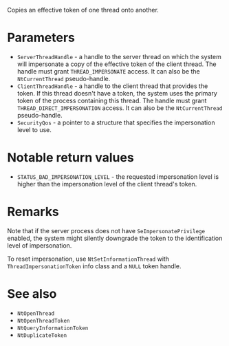 Copies an effective token of one thread onto another.

# Parameters
 - `ServerThreadHandle` - a handle to the server thread on which the system will impersonate a copy of the effective token of the client thread. The handle must grant `THREAD_IMPERSONATE` access. It can also be the `NtCurrentThread` pseudo-handle.
 - `ClientThreadHandle` - a handle to the client thread that provides the token. If this thread doesn't have a token, the system uses the primary token of the process containing this thread. The handle must grant `THREAD_DIRECT_IMPERSONATION` access. It can also be the `NtCurrentThread` pseudo-handle.
 - `SecurityQos` - a pointer to a structure that specifies the impersonation level to use.

# Notable return values
 - `STATUS_BAD_IMPERSONATION_LEVEL` - the requested impersonation level is higher than the impersonation level of the client thread's token.

# Remarks
Note that if the server process does not have `SeImpersonatePrivilege` enabled, the system might silently downgrade the token to the identification level of impersonation.

To reset impersonation, use `NtSetInformationThread` with `ThreadImpersonationToken` info class and a `NULL` token handle.

# See also
 - `NtOpenThread`
 - `NtOpenThreadToken`
 - `NtQueryInformationToken`
 - `NtDuplicateToken`
